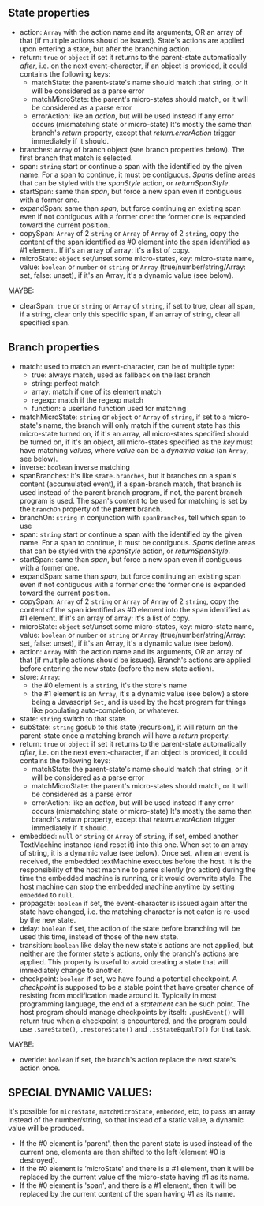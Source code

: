 
## State properties

* action: `Array` with the action name and its arguments, OR an array of that (if multiple actions should be issued).
  State's actions are applied upon entering a state, but after the branching action.
* return: `true` or `object` if set it returns to the parent-state automatically *after*, i.e. on the next event-character,
  if an object is provided, it could contains the following keys:
	* matchState: the parent-state's name should match that string, or it will be considered as a parse error
	* matchMicroState: the parent's micro-states should match, or it will be considered as a parse error
	* errorAction: like an *action*, but will be used instead if any error occurs (mismatching state or micro-state)
  It's mostly the same than branch's *return* property, except that *return.errorAction* trigger immediately if it should.
* branches: `Array` of branch object (see branch properties below).
  The first branch that match is selected.
* span: `string` start or continue a span with the identified by the given name.
  For a span to continue, it must be contiguous.
  *Spans* define areas that can be styled with the *spanStyle* action, or *returnSpanStyle*.
* startSpan: same than *span*, but force a new span even if contiguous with a former one.
* expandSpan: same than *span*, but force continuing an existing span even if not contiguous with a former one: the former one is expanded toward the current position.
* copySpan: `Array` of 2 `string` or `Array` of `Array` of 2 `string`, copy the content of the span identified as #0 element into
  the span identified as #1 element. If it's an array of array: it's a list of copy.
* microState: `object` set/unset some micro-states, key: micro-state name, value: `boolean` or `number` or `string` or `Array`
  (true/number/string/Array: set, false: unset), if it's an Array, it's a dynamic value (see below).

MAYBE:
* clearSpan: `true` or `string` or `Array` of `string`, if set to true, clear all span, if a string, clear only this specific span, if an array of string, clear
  all specified span.



## Branch properties

* match: used to match an event-character, can be of multiple type:
	* true: always match, used as fallback on the last branch
	* string: perfect match
	* array: match if one of its element match
	* regexp: match if the regexp match
	* function: a userland function used for matching
* matchMicroState: `string` or `object` or `Array` of `string`, if set to a micro-state's name, the branch will only match if the current state
  has this micro-state turned on, if it's an array, all micro-states specified should be turned on, if it's an object, all micro-states specified as the *key*
  must have matching *values*, where *value* can be a *dynamic value* (an `Array`, see below).
* inverse: `boolean` inverse matching
* spanBranches: it's like `state.branches`, but it branches on a span's content (accumulated event), if a span-branch match, that branch is used
  instead of the parent branch program, if not, the parent branch program is used. The span's content to be used for matching is set by the `branchOn` property
  of the **parent** branch.
* branchOn: `string` in conjunction with `spanBranches`, tell which span to use
* span: `string` start or continue a span with the identified by the given name.
  For a span to continue, it must be contiguous.
  *Spans* define areas that can be styled with the *spanStyle* action, or *returnSpanStyle*.
* startSpan: same than *span*, but force a new span even if contiguous with a former one.
* expandSpan: same than *span*, but force continuing an existing span even if not contiguous with a former one: the former one is expanded toward the current position.
* copySpan: `Array` of 2 `string` or `Array` of `Array` of 2 `string`, copy the content of the span identified as #0 element into
  the span identified as #1 element. If it's an array of array: it's a list of copy.
* microState: `object` set/unset some micro-states, key: micro-state name, value: `boolean` or `number` or `string` or `Array`
  (true/number/string/Array: set, false: unset), if it's an Array, it's a dynamic value (see below).
* action: `Array` with the action name and its arguments, OR an array of that (if multiple actions should be issued).
  Branch's actions are applied before entering the new state (before the new state action).
* store: `Array`:
	* the #0 element is a `string`, it's the store's name
	* the #1 element is an `Array`, it's a dynamic value (see below)
  a store being a Javascript `Set`, and is used by the host program for things like populating auto-completion, or whatever.
* state: `string` switch to that state.
* subState: `string` gosub to this state (recursion), it will return on the parent-state once a matching branch will have a *return* property.
* return: `true` or `object` if set it returns to the parent-state automatically *after*, i.e. on the next event-character,
  if an object is provided, it could contains the following keys:
	* matchState: the parent-state's name should match that string, or it will be considered as a parse error
	* matchMicroState: the parent's micro-states should match, or it will be considered as a parse error
	* errorAction: like an *action*, but will be used instead if any error occurs (mismatching state or micro-state)
  It's mostly the same than branch's *return* property, except that *return.errorAction* trigger immediately if it should.
* embedded: `null` or `string` or `Array` of `string`, if set, embed another TextMachine instance (and reset it) into this one.
  When set to an array of string, it is a dynamic value (see below).
  Once set, when an event is received, the embedded textMachine executes before the host.
  It is the responsibility of the host machine to parse silently (no action) during the time the embedded machine is running, or it would overwrite style.
  The host machine can stop the embedded machine anytime by setting `embedded` to `null`.
* propagate: `boolean` if set, the event-character is issued again after the state have changed,
  i.e. the matching character is not eaten is re-used by the new state.
* delay: `boolean` if set, the action of the state before branching will be used this time, instead of those of the new state.
* transition: `boolean` like delay the new state's actions are not applied, but neither are the former state's actions, only the branch's actions are applied.
  This property is useful to avoid creating a state that will immediately change to another.
* checkpoint: `boolean` if set, we have found a potential checkpoint.
  A *checkpoint* is supposed to be a stable point that have greater chance of resisting from modification made around it.
  Typically in most programming language, the end of a *statement* can be such point.
  The host program should manage checkpoints by itself: `.pushEvent()` will return true when a checkpoint is encountered, and the program
  could use `.saveState()`, `.restoreState()` and `.isStateEqualTo()` for that task.

MAYBE:
* overide: `boolean` if set, the branch's action replace the next state's action once.



## SPECIAL DYNAMIC VALUES:

It's possible for `microState`, `matchMicroState`, `embedded`, etc, to pass an array instead of the number/string,
so that instead of a static value, a dynamic value will be produced.

* If the #0 element is 'parent', then the parent state is used instead of the current one, elements are then shifted to the left (element #0 is destroyed).
* If the #0 element is 'microState' and there is a #1 element, then it will be replaced by the current value of the micro-state having #1 as its name.
* If the #0 element is 'span', and there is a #1 element, then it will be replaced by the current content of the span having #1 as its name.

